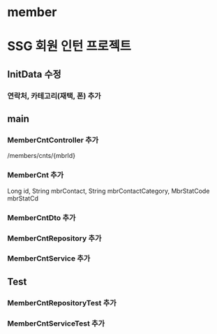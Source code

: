 # member
# SSG 회원 인턴 프로젝트

## InitData 수정
### 연락처, 카테고리(재택, 폰) 추가

## main
### MemberCntController 추가
 /members/cnts/{mbrId}

### MemberCnt 추가
 Long id, String mbrContact, String mbrContactCategory, MbrStatCode mbrStatCd
 
### MemberCntDto 추가
### MemberCntRepository 추가
### MemberCntService 추가

## Test
### MemberCntRepositoryTest 추가
### MemberCntServiceTest 추가
